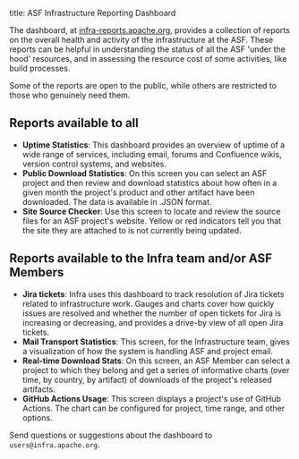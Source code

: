 title: ASF Infrastructure Reporting Dashboard

The dashboard, at <a href="https://infra-reports.apache.org" target="_blank">infra-reports.apache.org</a>, provides a collection of reports on the overall health and activity of the infrastructure at the ASF. These reports can be helpful in understanding the status of all the ASF 'under the hood' resources, and in assessing the resource cost of some activities, like build processes.

Some of the reports are open to the public, while others are restricted to those who genuinely need them. 

## Reports available to all

  - **Uptime Statistics**: This dashboard provides an overview of uptime of a wide range of services, including email, forums and Confluence wikis, version control systems, and websites.
  - **Public Download Statistics**: On this screen you can select an ASF project and then review and download statistics about how often in a given month the project's product and other artifact have been downloaded. The data is available in .JSON format.
  - **Site Source Checker**: Use this screen to locate and review the source files for an ASF project's website. Yellow or red indicators tell you that the site they are attached to  is not currently being updated.

## Reports available to the Infra team and/or ASF Members

  - **Jira tickets**: Infra uses this dashboard to track resolution of Jira tickets related to infrastructure work. Gauges and charts cover how quickly issues are resolved and whether the number of open tickets for Jira is increasing or decreasing, and provides a drive-by view of all open Jira tickets.
  - **Mail Transport Statistics**: This screen, for the Infrastructure team, gives a visualization of how the system is handling ASF and project email.
  - **Real-time Download Stats**: On this screen, an ASF Member can select a project to which they belong and get a series of informative charts (over time, by country, by artifact) of downloads of the project's released artifacts.
  - **GitHub Actions Usage**: This screen displays a project's use of GitHub Actions. The chart can be configured for project, time range, and other options. 

Send questions or suggestions about the dashboard to `users@infra.apache.org`.
